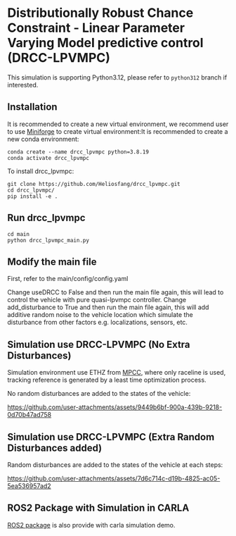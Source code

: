 # Distributionally Robust Chance Constraint - Linear Parameter Varying Model predictive control (DRCC-LPVMPC)

This simulation is supporting Python3.12, please refer to `python312` branch if interested.

## Installation

It is recommended to create a new virtual environment, we recommend user to use [Miniforge](https://github.com/conda-forge/miniforge) to create virtual environment:It is recommended to create a new conda environment:

```
conda create --name drcc_lpvmpc python=3.8.19
conda activate drcc_lpvmpc
```

To install drcc_lpvmpc:

```
git clone https://github.com/Heliosfang/drcc_lpvmpc.git
cd drcc_lpvmpc/
pip install -e .
```

## Run drcc_lpvmpc

```
cd main
python drcc_lpvmpc_main.py
```


## Modify the main file

First, refer to the main/config/config.yaml

Change useDRCC to False and then run the main file again, this will lead to control the vehicle with pure quasi-lpvmpc controller.
Change add_disturbance to True and then run the main file again, this will add additive random noise to the vehicle location which simulate the disturbance from other factors e.g. localizations, sensors, etc.

## Simulation use DRCC-LPVMPC (No Extra Disturbances)

Simulation environment use ETHZ from [MPCC](https://github.com/alexliniger/MPCC), where only raceline is used, tracking reference is generated by a least time optimization process.

No random disturbances are added to the states of the vehicle:

https://github.com/user-attachments/assets/9449b6bf-900a-439b-9218-0d70b47ad758

## Simulation use DRCC-LPVMPC (Extra Random Disturbances added)

Random disturbances are added to the states of the vehicle at each steps:

https://github.com/user-attachments/assets/7d6c714c-d19b-4825-ac05-5ea536957ad2

## ROS2 Package with Simulation in CARLA

[ROS2 package](https://github.com/Heliosfang/ros2_ws) is also provide with carla simulation demo.
